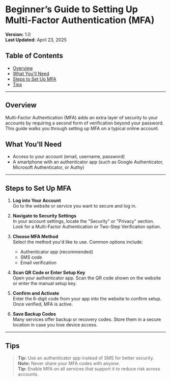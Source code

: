 # Beginner’s Guide to Setting Up Multi-Factor Authentication (MFA)

**Version:** 1.0  
**Last Updated:** April 23, 2025  

## Table of Contents
- [Overview](#overview)
- [What You'll Need](#what-youll-need)
- [Steps to Set Up MFA](#steps-to-set-up-mfa)
- [Tips](#tips)

---

## Overview  
Multi-Factor Authentication (MFA) adds an extra layer of security to your accounts by requiring a second form of verification beyond your password. This guide walks you through setting up MFA on a typical online account.

## What You'll Need  
- Access to your account (email, username, password)  
- A smartphone with an authenticator app (such as Google Authenticator, Microsoft Authenticator, or Authy)

---

## Steps to Set Up MFA

1. **Log into Your Account**  
   Go to the website or service you want to secure and log in.

2. **Navigate to Security Settings**  
   In your account settings, locate the "Security" or "Privacy" section. Look for a Multi-Factor Authentication or Two-Step Verification option.

3. **Choose MFA Method**  
   Select the method you'd like to use. Common options include:
   - Authenticator app (recommended)
   - SMS code
   - Email verification

4. **Scan QR Code or Enter Setup Key**  
   Open your authenticator app. Scan the QR code shown on the website or enter the manual setup key.

5. **Confirm and Activate**  
   Enter the 6-digit code from your app into the website to confirm setup. Once verified, MFA is active.

6. **Save Backup Codes**  
   Many services offer backup or recovery codes. Store them in a secure location in case you lose device access.

---

## Tips

> **Tip:** Use an authenticator app instead of SMS for better security.  
> **Note:** Never share your MFA codes with anyone.  
> **Tip:** Enable MFA on all services that support it to reduce risk across accounts.
